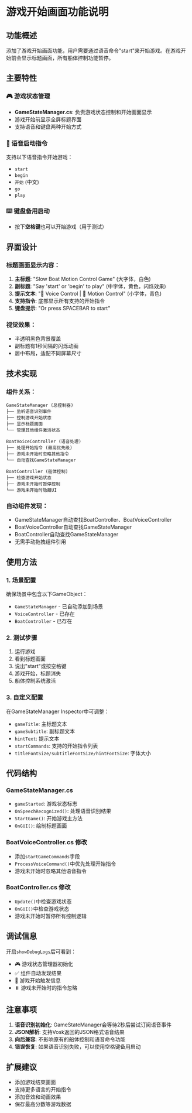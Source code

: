 # 游戏开始画面功能说明

## 功能概述

添加了游戏开始画面功能，用户需要通过语音命令"start"来开始游戏。在游戏开始前会显示标题画面，所有船体控制功能暂停。

## 主要特性

### 🎮 游戏状态管理
- **GameStateManager.cs**: 负责游戏状态控制和开始画面显示
- 游戏开始前显示全屏标题界面
- 支持语音和键盘两种开始方式

### 🎤 语音启动指令
支持以下语音指令开始游戏：
- `start`
- `begin` 
- `开始` (中文)
- `go`
- `play`

### ⌨️ 键盘备用启动
- 按下**空格键**也可以开始游戏（用于测试）

## 界面设计

### 标题画面显示内容：
1. **主标题**: "Slow Boat Motion Control Game" (大字体，白色)
2. **副标题**: "Say 'start' or 'begin' to play" (中字体，黄色，闪烁效果)
3. **提示文本**: "🎤 Voice Control | 🤸 Motion Control" (小字体，青色)
4. **支持指令**: 底部显示所有支持的开始指令
5. **键盘提示**: "Or press SPACEBAR to start"

### 视觉效果：
- 半透明黑色背景覆盖
- 副标题有1秒间隔的闪烁动画
- 居中布局，适配不同屏幕尺寸

## 技术实现

### 组件关系：
```
GameStateManager (总控制器)
├── 监听语音识别事件
├── 控制游戏开始状态
├── 显示标题画面
└── 管理其他组件激活状态

BoatVoiceController (语音处理)
├── 处理开始指令 (最高优先级)
├── 游戏未开始时忽略其他指令
└── 自动查找GameStateManager

BoatController (船体控制)
├── 检查游戏开始状态
├── 游戏未开始时暂停控制
└── 游戏未开始时隐藏UI
```

### 自动组件发现：
- GameStateManager自动查找BoatController、BoatVoiceController
- BoatVoiceController自动查找GameStateManager
- BoatController自动查找GameStateManager
- 无需手动拖拽组件引用

## 使用方法

### 1. 场景配置
确保场景中包含以下GameObject：
- `GameStateManager` - 已自动添加到场景
- `VoiceController` - 已存在
- `BoatController` - 已存在

### 2. 测试步骤
1. 运行游戏
2. 看到标题画面
3. 说出"start"或按空格键
4. 游戏开始，标题消失
5. 船体控制系统激活

### 3. 自定义配置
在GameStateManager Inspector中可调整：
- `gameTitle`: 主标题文本
- `gameSubtitle`: 副标题文本
- `hintText`: 提示文本
- `startCommands`: 支持的开始指令列表
- `titleFontSize/subtitleFontSize/hintFontSize`: 字体大小

## 代码结构

### GameStateManager.cs
- `gameStarted`: 游戏状态标志
- `OnSpeechRecognized()`: 处理语音识别结果
- `StartGame()`: 开始游戏主方法
- `OnGUI()`: 绘制标题画面

### BoatVoiceController.cs 修改
- 添加`startGameCommands`字段
- `ProcessVoiceCommand()`中优先处理开始指令
- 游戏未开始时忽略其他语音指令

### BoatController.cs 修改  
- `Update()`中检查游戏状态
- `OnGUI()`中检查游戏状态
- 游戏未开始时暂停所有控制逻辑

## 调试信息

开启`showDebugLogs`后可看到：
- 🎮 游戏状态管理器初始化
- ✅ 组件自动发现结果  
- 🚀 游戏开始触发信息
- ⏸️ 游戏未开始时的指令忽略

## 注意事项

1. **语音识别初始化**: GameStateManager会等待2秒后尝试订阅语音事件
2. **JSON解析**: 支持Vosk返回的JSON格式语音结果
3. **向后兼容**: 不影响原有的船体控制和语音命令功能
4. **错误恢复**: 如果语音识别失败，可以使用空格键备用启动

## 扩展建议

- 添加游戏结束画面
- 支持更多语言的开始指令
- 添加音效和动画效果
- 保存最高分数等游戏数据 